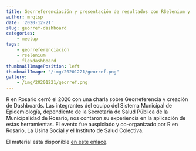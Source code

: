 ```yaml
---
title: Georreferenciación y presentación de resultados con RSelenium y flexdashboard
author: mrqtsp
date: '2020-12-21'
slug: georref-dashboard
categories:
    - meetup
tags:
    - georreferenciación
    - rselenium
    - flexdashboard
thumbnailImagePosition: left
thumbnailImage: "/img/20201221/georref.png"
gallery:
    - /img/20201221/georref.png
---
```

    
R en Rosario cerró el 2020 con una charla sobre Georreferencia y creación de Dashboards. Las integrantes del equipo del Sistema Municipal de Epidemiología, dependiente de la Secretaría de Salud Pública de la Municipalidad de Rosario, nos contaron su experiencia en la aplicación de estas herramientas. El evento fue auspiciado y co-organizado por R en Rosario, La Usina Social y el Instituto de Salud Colectiva.

El material está disponible [en este enlace](https://github.com/renrosario/Presentaciones/tree/master/20201221%20GeoRef%20RSelenium%20Dashboard).

<!--more-->
    
